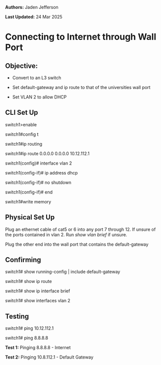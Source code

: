 **Authors:** Jaden Jefferson

**Last Updated:** 24 Mar 2025

Connecting to Internet through Wall Port
========================================

Objective:
----------

-   Convert to an L3 switch

-   Set default-gateway and ip route to that of the universities wall
    port

-   Set VLAN 2 to allow DHCP

CLI Set Up
----------

switch1\>enable

switch1\#config t

switch1\#ip routing

switch1\#ip route 0.0.0.0 0.0.0.0 10.12.112.1

switch1(config)\# interface vlan 2

switch1(config-if)\# ip address dhcp

switch1(config-if)\# no shutdown

switch1(config-if)\# end

switch1\#write memory

Physical Set Up
---------------

Plug an ethernet cable of cat5 or 6 into any port 7 through 12. If
unsure of the ports contained in vlan 2. Run *show vlan brief* if
unsure.

Plug the other end into the wall port that contains the default-gateway

Confirming
----------

switch1\# show running-config \| include default-gateway

switch1\# show ip route

switch1\# show ip interface brief

switch1\# show interfaces vlan 2

Testing
-------

switch1\# ping 10.12.112.1

switch1\# ping 8.8.8.8

**Test 1:** Pinging 8.8.8.8 - Internet

**Test 2:** Pinging 10.8.112.1 - Default Gateway

